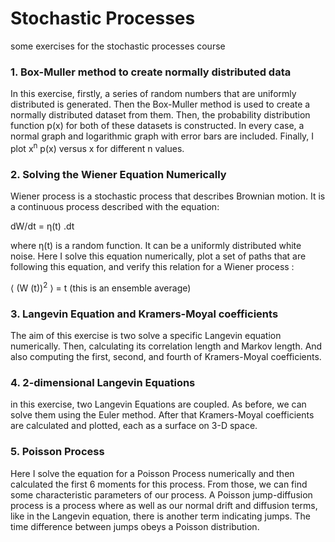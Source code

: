 # Stochastic Processes 
some exercises for the stochastic processes course

### 1. Box-Muller method to create normally distributed data
In this exercise, firstly, a series of random numbers that are uniformly distributed is generated. Then the Box-Muller method is used to create a normally distributed dataset from them. Then, the probability distribution function p(x) for both of these datasets is constructed. In every case, a normal graph and logarithmic graph with error bars are included. Finally, I plot x<sup>n</sup> p(x) versus x for different n values.

### 2. Solving the Wiener Equation Numerically
Wiener process is a stochastic process that describes Brownian motion. It is a continuous process described with the equation:

dW/dt = η(t) .dt

where η(t) is a random function. It can be a uniformly distributed white noise.
Here I solve this equation numerically, plot a set of paths that are following this equation, and verify this relation for a Wiener process :

⟨ (W (t))<sup>2</sup> ⟩ = t    (this is an ensemble average)

### 3. Langevin Equation and Kramers-Moyal coefficients

The aim of this exercise is two solve a specific Langevin equation numerically. Then, calculating its correlation length and Markov length. And also computing the first, second, and fourth of Kramers-Moyal coefficients.

### 4. 2-dimensional Langevin Equations
in this exercise, two Langevin Equations are coupled. As before, we can solve them using the Euler method. After that Kramers-Moyal coefficients are calculated and plotted, each as a surface on 3-D space.


### 5. Poisson Process
Here I solve the equation for a Poisson Process numerically and then calculated the first 6 moments for this process. From those, we can find some characteristic parameters of our process.
A Poisson jump-diffusion process is a process where as well as our normal drift and diffusion terms, like in the Langevin equation, there is another term indicating jumps. The time difference between jumps obeys a Poisson distribution.

